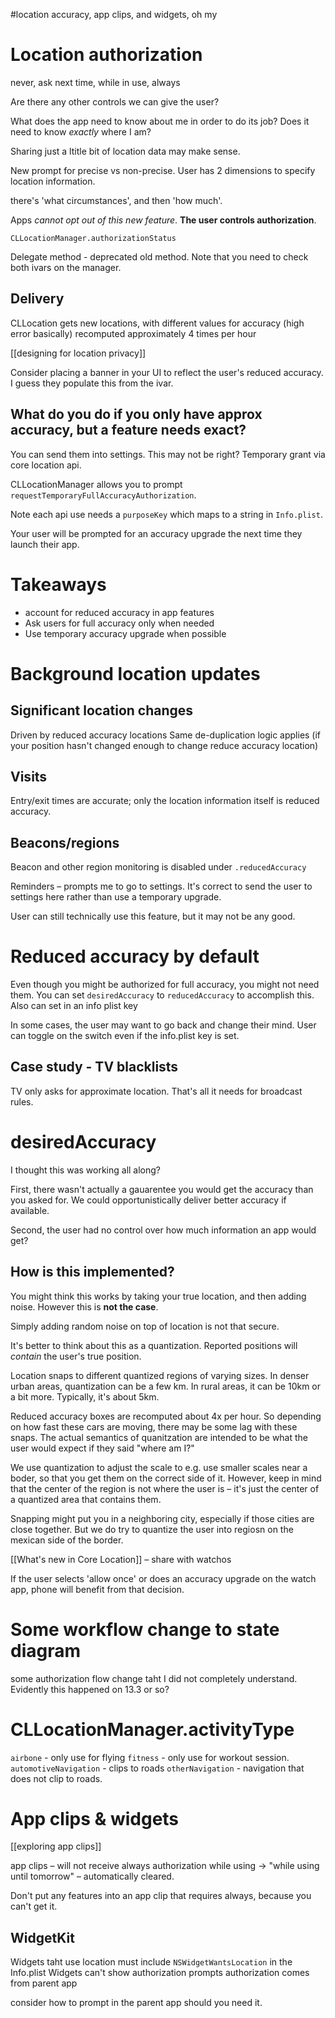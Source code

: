 #location
accuracy, app clips, and widgets, oh my

# Location authorization
never, ask next time, while in use, always

Are there any other controls we can give the user?

What does the app need to know about me in order to do its job?
Does it need to know *exactly* where I am?

Sharing just a ltitle bit of location data may make sense.

New prompt for precise vs non-precise.  User has 2 dimensions to specify location information.

there's 'what circumstances', and then 'how much'.

Apps *cannot opt out of this new feature*.  **The user controls authorization**.

`CLLocationManager.authorizationStatus`

Delegate method - deprecated old method.  Note that you need to check both ivars on the manager.

## Delivery
CLLocation gets new locations, with different values for accuracy (high error basically)
recomputed approximately 4 times per hour

[[designing for location privacy]]

Consider placing a banner in your UI to reflect the user's reduced accuracy. I guess they populate this from the ivar.

## What do you do if you only have approx accuracy, but a feature needs exact?

You can send them into settings.  This may not be right?
Temporary grant via core location api.

CLLocationManager allows you to prompt `requestTemporaryFullAccuracyAuthorization`.  

Note each api use needs a `purposeKey` which maps to a string in `Info.plist`.

Your user will be prompted for an accuracy upgrade the next time they launch their app.

# Takeaways

* account for reduced accuracy in app features
* Ask users for full accuracy only when needed
* Use temporary accuracy upgrade when possible

# Background location updates

## Significant location changes

Driven by reduced accuracy locations
Same de-duplication logic applies (if your position hasn't changed enough to change reduce accuracy location)

 ## Visits
 
 Entry/exit times are accurate; only the location information itself is reduced accuracy.
 
 ## Beacons/regions
 
 Beacon and other region monitoring is disabled under `.reducedAccuracy`
 
 Reminders – prompts me to go to settings.  It's correct to send the user to settings here rather than use a temporary upgrade.
 
 User can still technically use this feature, but it may not be any good.
 

 # Reduced accuracy by default
 
 Even though you might be authorized for full accuracy, you might not need them.
 You can set `desiredAccuracy` to `reducedAccuracy` to accomplish this.
 Also can set in an info plist key
 
  In some cases, the user may want to go back and change their mind.  User can toggle on the switch even if the info.plist key is set.
 
 
 
## Case study - TV blacklists

TV only asks for approximate location.  That's all it needs for broadcast rules.

# desiredAccuracy
I thought this was working all along?

First, there wasn't actually a gauarentee you would get the accuracy than you asked for.  We could opportunistically deliver better accuracy if available.

Second, the user had no control over how much information an app would get?

## How is this implemented?

You might think this works by taking your true location, and then adding noise.  However this is **not the case**.

Simply adding random noise on top of location  is not that secure.

It's better to think about this as a quantization.  Reported positions will *contain* the user's true position.

Location snaps to different quantized regions of varying sizes.  In denser urban areas, quantization can be a few km.  In rural areas, it can be 10km or a bit more.  Typically, it's about 5km.  

Reduced accuracy boxes are recomputed about 4x per hour.  So depending on how fast these cars are moving, there may be some lag with these snaps.  The actual semantics of quanitzation are intended to be what the user would expect if they said "where am I?"

We use quantization to adjust the scale to e.g. use smaller scales near a boder, so that you get them on the correct side of it.  However, keep in mind that the center of the region is not where the user is – it's just the center of a quantized area that contains them.

Snapping might put you in a neighboring city, especially if those cities are close together.  But we do try to quantize the user into regiosn on the mexican side of the border.

[[What's new in Core Location]] – share with watchos

If the user selects 'allow once' or does an accuracy upgrade on the watch app, phone will benefit from that decision.

# Some workflow change to state diagram
some authorization flow change taht I did not completely understand.  Evidently this happened on 13.3 or so?

# CLLocationManager.activityType
 
`airbone` - only use for flying
`fitness` - only use for workout session.
`automotiveNavigation` - clips to roads
`otherNavigation` - navigation that does not clip to roads.

# App clips & widgets
[[exploring app clips]]

app clips – will not receive always authorization
while using -> "while using until tomorrow" – automatically cleared.

Don't put any features into an app clip that requires always, because you can't get it.

## WidgetKit

Widgets taht use location must include `NSWidgetWantsLocation` in the Info.plist
Widgets can't show authorization prompts
authorization comes from parent app

consider how to prompt in the parent app should you need it.
